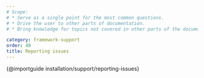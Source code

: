 ```yaml
---
# Scope:
# * Serve as a single point for the most common questions.
# * Drive the user to other parts of documentation.
# * Bring knowledge for topics not covered in other parts of the documentation.

category: framework-support
order: 40
title: Reporting issues
---
```


{@importguide installation/support/reporting-issues}
